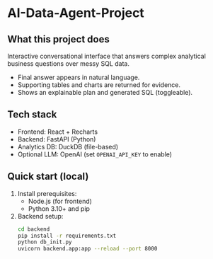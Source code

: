 # AI-Data-Agent-Project

## What this project does
Interactive conversational interface that answers complex analytical business questions over messy SQL data.
- Final answer appears in natural language.
- Supporting tables and charts are returned for evidence.
- Shows an explainable plan and generated SQL (toggleable).

## Tech stack
- Frontend: React + Recharts
- Backend: FastAPI (Python)
- Analytics DB: DuckDB (file-based)
- Optional LLM: OpenAI (set `OPENAI_API_KEY` to enable)

## Quick start (local)
1. Install prerequisites:
   - Node.js (for frontend)
   - Python 3.10+ and pip
2. Backend setup:
   ```bash
   cd backend
   pip install -r requirements.txt
   python db_init.py
   uvicorn backend.app:app --reload --port 8000

